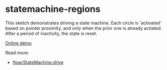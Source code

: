# statemachine-regions

This sketch demonstrates driving a state machine. Each circle is 'activated' based on pointer proximity, and only
      when the prior one is already actiated. After a period of inactivity, the state is reset.

[Online demo](https://demos.ixfx.fun/flow/statemachine-regions/)

Read more:
* [flow/StateMachine.drive](https://api.ixfx.fun/functions/Flow.StateMachine.driver.html)